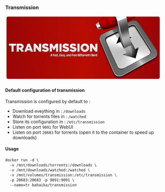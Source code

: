 ### Transmission

![Transmission logo](https://raw.githubusercontent.com/Bahaika/docker-transmission/master/transmission.png)

#### Default configuration of transmission 

Transmission is configured by default to :
 
 - Download eveything in : `/downloads`
 - Watch for torrents files in : `/watched`
 - Store its configuration in : `/etc/transmission`
 - Listen on port `9091` for WebUI
 - Listen on port `20683` for torrents (open it to the container to speed up downloads)

#### Usage

```
docker run -d \
  -v /mnt/downloads/torrents:/downloads \
  -v /mnt/downloads/watched:/watched \
  -v /mnt/volumes/transmission:/etc/transmission \
  -p 20683:20683 -p 9091:9091 \
  --name=tr bahaika/transmission
```
